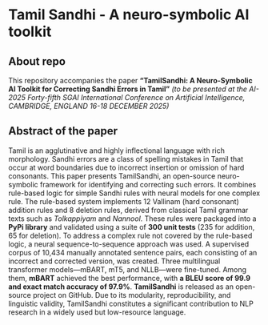 # Tamil Sandhi - A neuro-symbolic AI toolkit 
## About repo

This repository accompanies the paper **“TamilSandhi: A Neuro-Symbolic AI Toolkit for Correcting Sandhi Errors in Tamil”** _(to be presented at the AI-2025 Forty-fifth SGAI International Conference on Artificial Intelligence, CAMBRIDGE, ENGLAND 16-18 DECEMBER 2025)_

## Abstract of the paper
Tamil is an agglutinative and highly inflectional language with rich morphology. Sandhi errors are a class of spelling mistakes in Tamil that occur at word boundaries due to incorrect insertion or omission of hard consonants. This paper presents TamilSandhi, an open-source neuro-symbolic framework for identifying and correcting such errors. It combines rule-based logic for simple Sandhi rules with neural models for one complex rule. The rule-based system implements 12
Vallinam (hard consonant) addition rules and 8 deletion rules, derived from classical Tamil grammar texts such as _Tolkappiyam_ and _Nannool_. These rules were packaged into a **PyPi library** and validated using a suite of **300 unit tests** (235 for addition, 65 for deletion). To address a complex rule not covered by the rule-based logic, a neural sequence-to-sequence approach was used. A supervised corpus of 10,434 manually annotated sentence pairs, each consisting of an incorrect and corrected version, was created. Three multilingual transformer models—mBART, mT5, and NLLB—were fine-tuned. Among them, **mBART** achieved the best performance, with **a BLEU score of 99.9 and exact match accuracy of 97.9%**. **TamilSandhi** is released as an open-source project on GitHub. Due to its modularity, reproducibility, and linguistic validity, TamilSandhi constitutes a significant contribution to NLP research in a widely used but low-resource language.

